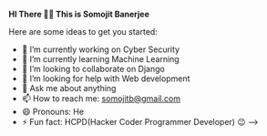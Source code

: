 
**HI There 🙋‍♂️ This is Somojit Banerjee**

Here are some ideas to get you started:

- 🔭 I’m currently working on Cyber Security
- 🌱 I’m currently learning Machine Learning
- 👯 I’m looking to collaborate on Django
- 🤔 I’m looking for help with Web development
- 💬 Ask me about anything
- 📫 How to reach me: somojitb@gmail.com
- 😄 Pronouns: He
- ⚡ Fun fact: HCPD(Hacker Coder Programmer Developer) 😉
-->
